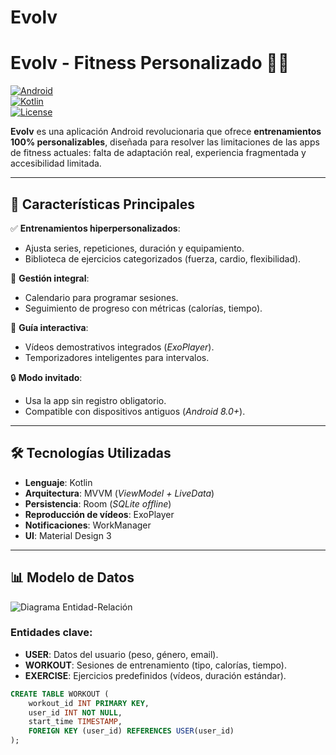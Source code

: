 # Evolv
# **Evolv - Fitness Personalizado** 🏋️‍♂️

[![Android](https://img.shields.io/badge/Android-8.0%2B-brightgreen?logo=android)](https://developer.android.com/)  
[![Kotlin](https://img.shields.io/badge/Kotlin-1.8.0-blue?logo=kotlin)](https://kotlinlang.org/)  
[![License](https://img.shields.io/badge/License-MIT-orange)](LICENSE)

**Evolv** es una aplicación Android revolucionaria que ofrece **entrenamientos 100% personalizables**, diseñada para resolver las limitaciones de las apps de fitness actuales: falta de adaptación real, experiencia fragmentada y accesibilidad limitada.

---

## **🚀 Características Principales**
✅ **Entrenamientos hiperpersonalizados**:
- Ajusta series, repeticiones, duración y equipamiento.
- Biblioteca de ejercicios categorizados (fuerza, cardio, flexibilidad).

📅 **Gestión integral**:
- Calendario para programar sesiones.
- Seguimiento de progreso con métricas (calorías, tiempo).

🎥 **Guía interactiva**:
- Vídeos demostrativos integrados (*ExoPlayer*).
- Temporizadores inteligentes para intervalos.

🔒 **Modo invitado**:
- Usa la app sin registro obligatorio.
- Compatible con dispositivos antiguos (*Android 8.0+*).

---

## **🛠️ Tecnologías Utilizadas**
- **Lenguaje**: Kotlin
- **Arquitectura**: MVVM (*ViewModel + LiveData*)
- **Persistencia**: Room (*SQLite offline*)
- **Reproducción de vídeos**: ExoPlayer
- **Notificaciones**: WorkManager
- **UI**: Material Design 3

---

## **📊 Modelo de Datos**
![Diagrama Entidad-Relación](https://via.placeholder.com/600x400?text=Diagrama+E-R+de+Evolv)

### **Entidades clave**:
- **USER**: Datos del usuario (peso, género, email).
- **WORKOUT**: Sesiones de entrenamiento (tipo, calorías, tiempo).
- **EXERCISE**: Ejercicios predefinidos (vídeos, duración estándar).

```sql
CREATE TABLE WORKOUT (
    workout_id INT PRIMARY KEY,
    user_id INT NOT NULL,
    start_time TIMESTAMP,
    FOREIGN KEY (user_id) REFERENCES USER(user_id)
);